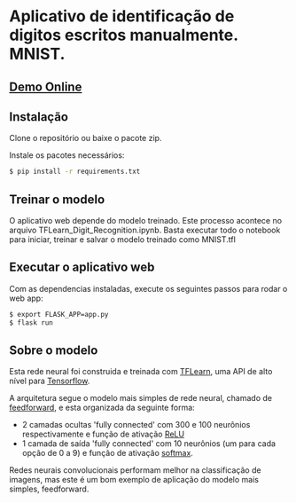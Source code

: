 # Aplicativo de identificação de digitos escritos manualmente. MNIST.

## [Demo Online](https://flask-mnist.herokuapp.com/)

## Instalação

Clone o repositório ou baixe o pacote zip.

Instale os pacotes necessários:

```bash
$ pip install -r requirements.txt
```

## Treinar o modelo

O aplicativo web depende do modelo treinado. Este processo acontece no arquivo TFLearn_Digit_Recognition.ipynb. Basta executar todo o notebook para iniciar, treinar e salvar o modelo treinado como MNIST.tfl

## Executar o aplicativo web

Com as dependencias instaladas, execute os seguintes passos para rodar o web app:

```bash
$ export FLASK_APP=app.py
$ flask run
```
## Sobre o modelo

Esta rede neural foi construida e treinada com [TFLearn](http://tflearn.org/), uma API de alto nível para [Tensorflow](https://www.tensorflow.org/).

A arquitetura segue o modelo mais simples de rede neural, chamado de [feedforward](https://en.wikipedia.org/wiki/Feedforward_neural_network), e esta organizada da seguinte forma:

- 2 camadas ocultas 'fully connected' com 300 e 100 neurônios respectivamente e função de ativação [ReLU](https://en.wikipedia.org/wiki/Rectifier_(neural_networks))
- 1 camada de saída 'fully connected' com 10 neurônios (um para cada opção de 0 a 9) e função de ativação [softmax](https://en.wikipedia.org/wiki/Softmax_function).

Redes neurais convolucionais performam melhor na classificação de imagens, mas este é um bom exemplo de aplicação do modelo mais simples, feedforward.
